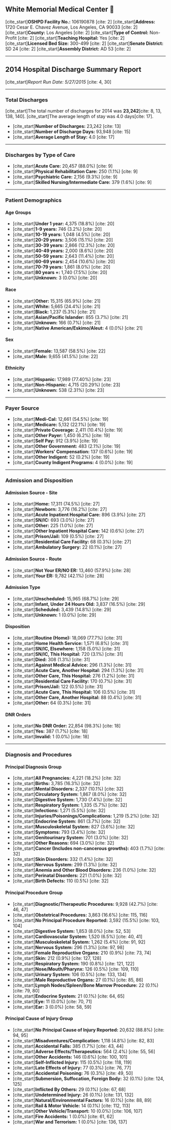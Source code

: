 ## White Memorial Medical Center 🏥

[cite_start]**OSHPD Facility No.:** 106190878 [cite: 2]
[cite_start]**Address:** 1720 Cesar E. Chavez Avenue, Los Angeles, CA 90033 [cite: 2]
[cite_start]**County:** Los Angeles [cite: 2]
[cite_start]**Type of Control:** Non-Profit [cite: 2]
[cite_start]**Teaching Hospital:** Yes [cite: 2]
[cite_start]**Licensed Bed Size:** 300-499 [cite: 2]
[cite_start]**Senate District:** SD 24 [cite: 2]
[cite_start]**Assembly District:** AD 53 [cite: 2]

---

## 2014 Hospital Discharge Summary Report

[cite_start]_Report Run Date: 5/27/2015_ [cite: 4, 30]

---

### Total Discharges

[cite_start]The total number of discharges for 2014 was **23,242**[cite: 8, 13, 138, 140]. [cite_start]The average length of stay was 4.0 days[cite: 17].

- [cite_start]**Number of Discharges:** 23,242 [cite: 13]
- [cite_start]**Number of Discharge Days:** 93,948 [cite: 15]
- [cite_start]**Average Length of Stay:** 4.0 [cite: 17]

---

### Discharges by Type of Care

- [cite_start]**Acute Care:** 20,457 (88.0%) [cite: 9]
- [cite_start]**Physical Rehabilitation Care:** 250 (1.1%) [cite: 9]
- [cite_start]**Psychiatric Care:** 2,156 (9.3%) [cite: 9]
- [cite_start]**Skilled Nursing/Intermediate Care:** 379 (1.6%) [cite: 9]

---

### Patient Demographics

#### Age Groups

- [cite_start]**Under 1 year:** 4,375 (18.8%) [cite: 20]
- [cite_start]**1-9 years:** 746 (3.2%) [cite: 20]
- [cite_start]**10-19 years:** 1,048 (4.5%) [cite: 20]
- [cite_start]**20-29 years:** 3,506 (15.1%) [cite: 20]
- [cite_start]**30-39 years:** 2,866 (12.3%) [cite: 20]
- [cite_start]**40-49 years:** 2,000 (8.6%) [cite: 20]
- [cite_start]**50-59 years:** 2,643 (11.4%) [cite: 20]
- [cite_start]**60-69 years:** 2,454 (10.6%) [cite: 20]
- [cite_start]**70-79 years:** 1,861 (8.0%) [cite: 20]
- [cite_start]**80 years +:** 1,740 (7.5%) [cite: 20]
- [cite_start]**Unknown:** 3 (0.0%) [cite: 20]

#### Race

- [cite_start]**Other:** 15,315 (65.9%) [cite: 21]
- [cite_start]**White:** 5,665 (24.4%) [cite: 21]
- [cite_start]**Black:** 1,237 (5.3%) [cite: 21]
- [cite_start]**Asian/Pacific Islander:** 855 (3.7%) [cite: 21]
- [cite_start]**Unknown:** 166 (0.7%) [cite: 21]
- [cite_start]**Native American/Eskimo/Aleut:** 4 (0.0%) [cite: 21]

#### Sex

- [cite_start]**Female:** 13,587 (58.5%) [cite: 22]
- [cite_start]**Male:** 9,655 (41.5%) [cite: 22]

#### Ethnicity

- [cite_start]**Hispanic:** 17,989 (77.40%) [cite: 23]
- [cite_start]**Non-Hispanic:** 4,715 (20.29%) [cite: 23]
- [cite_start]**Unknown:** 538 (2.31%) [cite: 23]

---

### Payer Source

- [cite_start]**Medi-Cal:** 12,661 (54.5%) [cite: 19]
- [cite_start]**Medicare:** 5,132 (22.1%) [cite: 19]
- [cite_start]**Private Coverage:** 2,411 (10.4%) [cite: 19]
- [cite_start]**Other Payer:** 1,450 (6.2%) [cite: 19]
- [cite_start]**Self Pay:** 912 (3.9%) [cite: 19]
- [cite_start]**Other Government:** 483 (2.1%) [cite: 19]
- [cite_start]**Workers' Compensation:** 137 (0.6%) [cite: 19]
- [cite_start]**Other Indigent:** 52 (0.2%) [cite: 19]
- [cite_start]**County Indigent Programs:** 4 (0.0%) [cite: 19]

---

### Admission and Disposition

#### Admission Source - Site

- [cite_start]**Home:** 17,311 (74.5%) [cite: 27]
- [cite_start]**Newborn:** 3,776 (16.2%) [cite: 27]
- [cite_start]**Acute Inpatient Hospital Care:** 896 (3.9%) [cite: 27]
- [cite_start]**SN/IC:** 693 (3.0%) [cite: 27]
- [cite_start]**Other:** 225 (1.0%) [cite: 27]
- [cite_start]**Other Inpatient Hospital Care:** 142 (0.6%) [cite: 27]
- [cite_start]**Prison/Jail:** 109 (0.5%) [cite: 27]
- [cite_start]**Residential Care Facility:** 68 (0.3%) [cite: 27]
- [cite_start]**Ambulatory Surgery:** 22 (0.1%) [cite: 27]

#### Admission Source - Route

- [cite_start]**Not Your ER/NO ER:** 13,460 (57.9%) [cite: 28]
- [cite_start]**Your ER:** 9,782 (42.1%) [cite: 28]

#### Admission Type

- [cite_start]**Unscheduled:** 15,965 (68.7%) [cite: 29]
- [cite_start]**Infant, Under 24 Hours Old:** 3,837 (16.5%) [cite: 29]
- [cite_start]**Scheduled:** 3,439 (14.8%) [cite: 29]
- [cite_start]**Unknown:** 1 (0.0%) [cite: 29]

#### Disposition

- [cite_start]**Routine (Home):** 18,069 (77.7%) [cite: 31]
- [cite_start]**Home Health Service:** 1,571 (6.8%) [cite: 31]
- [cite_start]**SN/IC, Elsewhere:** 1,158 (5.0%) [cite: 31]
- [cite_start]**SN/IC, This Hospital:** 720 (3.1%) [cite: 31]
- [cite_start]**Died:** 308 (1.3%) [cite: 31]
- [cite_start]**Against Medical Advice:** 296 (1.3%) [cite: 31]
- [cite_start]**Acute Care, Another Hospital:** 294 (1.3%) [cite: 31]
- [cite_start]**Other Care, This Hospital:** 276 (1.2%) [cite: 31]
- [cite_start]**Residential Care Facility:** 170 (0.7%) [cite: 31]
- [cite_start]**Prison/Jail:** 122 (0.5%) [cite: 31]
- [cite_start]**Acute Care, This Hospital:** 106 (0.5%) [cite: 31]
- [cite_start]**Other Care, Another Hospital:** 88 (0.4%) [cite: 31]
- [cite_start]**Other:** 64 (0.3%) [cite: 31]

#### DNR Orders

- [cite_start]**No DNR Order:** 22,854 (98.3%) [cite: 18]
- [cite_start]**Yes:** 387 (1.7%) [cite: 18]
- [cite_start]**Invalid:** 1 (0.0%) [cite: 18]

---

### Diagnosis and Procedures

#### Principal Diagnosis Group

- [cite_start]**All Pregnancies:** 4,221 (18.2%) [cite: 32]
- [cite_start]**Births:** 3,785 (16.3%) [cite: 32]
- [cite_start]**Mental Disorders:** 2,337 (10.1%) [cite: 32]
- [cite_start]**Circulatory System:** 1,867 (8.0%) [cite: 32]
- [cite_start]**Digestive System:** 1,730 (7.4%) [cite: 32]
- [cite_start]**Respiratory System:** 1,335 (5.7%) [cite: 32]
- [cite_start]**Infections:** 1,271 (5.5%) [cite: 32]
- [cite_start]**Injuries/Poisonings/Complications:** 1,219 (5.2%) [cite: 32]
- [cite_start]**Endocrine System:** 861 (3.7%) [cite: 32]
- [cite_start]**Musculoskeletal System:** 827 (3.6%) [cite: 32]
- [cite_start]**Symptoms:** 793 (3.4%) [cite: 32]
- [cite_start]**Genitourinary System:** 701 (3.0%) [cite: 32]
- [cite_start]**Other Reasons:** 694 (3.0%) [cite: 32]
- [cite_start]**Cancer (Includes non-cancerous growths):** 403 (1.7%) [cite: 32]
- [cite_start]**Skin Disorders:** 332 (1.4%) [cite: 32]
- [cite_start]**Nervous System:** 299 (1.3%) [cite: 32]
- [cite_start]**Anemia and Other Blood Disorders:** 236 (1.0%) [cite: 32]
- [cite_start]**Perinatal Disorders:** 221 (1.0%) [cite: 32]
- [cite_start]**Birth Defects:** 110 (0.5%) [cite: 32]

#### Principal Procedure Group

- [cite_start]**Diagnostic/Therapeutic Procedures:** 9,928 (42.7%) [cite: 46, 47]
- [cite_start]**Obstetrical Procedures:** 3,863 (16.6%) [cite: 115, 116]
- [cite_start]**No Principal Procedure Reported:** 3,592 (15.5%) [cite: 103, 104]
- [cite_start]**Digestive System:** 1,853 (8.0%) [cite: 52, 53]
- [cite_start]**Cardiovascular System:** 1,520 (6.5%) [cite: 40, 41]
- [cite_start]**Musculoskeletal System:** 1,262 (5.4%) [cite: 91, 92]
- [cite_start]**Nervous System:** 296 (1.3%) [cite: 97, 98]
- [cite_start]**Female Reproductive Organs:** 210 (0.9%) [cite: 73, 74]
- [cite_start]**Skin:** 212 (0.9%) [cite: 127, 128]
- [cite_start]**Respiratory System:** 190 (0.8%) [cite: 121, 122]
- [cite_start]**Nose/Mouth/Pharynx:** 126 (0.5%) [cite: 109, 110]
- [cite_start]**Urinary System:** 106 (0.5%) [cite: 133, 134]
- [cite_start]**Male Reproductive Organs:** 27 (0.1%) [cite: 85, 86]
- [cite_start]**Lymph Nodes/Spleen/Bone Marrow Procedure:** 22 (0.1%) [cite: 79, 80]
- [cite_start]**Endocrine System:** 21 (0.1%) [cite: 64, 65]
- [cite_start]**Eye:** 11 (0.0%) [cite: 70, 71]
- [cite_start]**Ear:** 3 (0.0%) [cite: 58, 59]

#### Principal Cause of Injury Group

- [cite_start]**No Principal Cause of Injury Reported:** 20,632 (88.8%) [cite: 94, 95]
- [cite_start]**Misadventures/Complication:** 1,118 (4.8%) [cite: 82, 83]
- [cite_start]**Accidental Falls:** 385 (1.7%) [cite: 43, 44]
- [cite_start]**Adverse Effects/Therapeutics:** 564 (2.4%) [cite: 55, 56]
- [cite_start]**Other Accidents:** 146 (0.6%) [cite: 100, 101]
- [cite_start]**Self-Inflicted Injury:** 115 (0.5%) [cite: 118, 119]
- [cite_start]**Late Effects of Injury:** 77 (0.3%) [cite: 76, 77]
- [cite_start]**Accidental Poisoning:** 76 (0.3%) [cite: 49, 50]
- [cite_start]**Submersion, Suffocation, Foreign Body:** 32 (0.1%) [cite: 124, 125]
- [cite_start]**Inflicted By Others:** 29 (0.1%) [cite: 67, 68]
- [cite_start]**Undetermined Injury:** 26 (0.1%) [cite: 131, 132]
- [cite_start]**Natural/Environmental Factors:** 16 (0.1%) [cite: 88, 89]
- [cite_start]**Rail & Motor Vehicle:** 14 (0.1%) [cite: 112, 113]
- [cite_start]**Other Vehicle/Transport:** 10 (0.0%) [cite: 106, 107]
- [cite_start]**Fire Accidents:** 1 (0.0%) [cite: 61, 62]
- [cite_start]**War and Terrorism:** 1 (0.0%) [cite: 136, 137]
